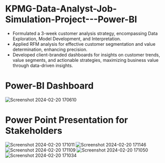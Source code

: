 # KPMG-Data-Analyst-Job-Simulation-Project---Power-BI

- Formulated a 3-week customer analysis strategy, encompassing Data Exploration, Model Development, and Interpretation.
- Applied RFM analysis for effective customer segmentation and value determination, enhancing precision.
- Developed client-branded dashboards for insights on customer trends, value segments, and actionable strategies, maximizing business value through data-driven insights.
  
# Power-BI Dashboard
![Screenshot 2024-02-20 170610](https://github.com/sanathchalla/KPMG-Data-Analyst-Job-Simulation-Project---Power-BI/assets/110670357/8b628fb2-e7d6-4f56-9555-2ba7469307e9)

# Power Point Presentation for Stakeholders
![Screenshot 2024-02-20 171011](https://github.com/sanathchalla/KPMG-Data-Analyst-Job-Simulation-Project---Power-BI/assets/110670357/955ac398-d52d-4c46-8551-200e0f45cf3d)
![Screenshot 2024-02-20 171146](https://github.com/sanathchalla/KPMG-Data-Analyst-Job-Simulation-Project---Power-BI/assets/110670357/c8325e81-024b-4508-8603-ab757a06aa33)
![Screenshot 2024-02-20 171109](https://github.com/sanathchalla/KPMG-Data-Analyst-Job-Simulation-Project---Power-BI/assets/110670357/4ccdda16-31e4-4be6-a320-9cf62bbb0386)
![Screenshot 2024-02-20 171050](https://github.com/sanathchalla/KPMG-Data-Analyst-Job-Simulation-Project---Power-BI/assets/110670357/655c518a-3c79-4121-9e52-f1000ca7f51c)
![Screenshot 2024-02-20 171034](https://github.com/sanathchalla/KPMG-Data-Analyst-Job-Simulation-Project---Power-BI/assets/110670357/9d7a4c81-eab7-474e-9611-8ebdcaa1987f)


